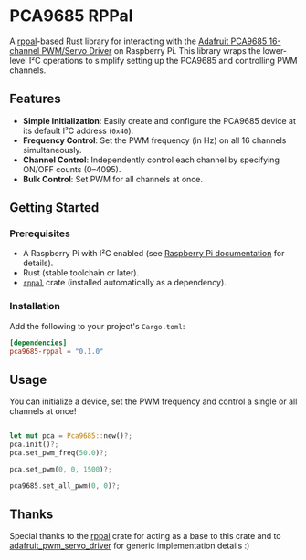 # PCA9685 RPPal

A [rppal](https://github.com/golemparts/rppal)-based Rust library for interacting with the [Adafruit PCA9685 16-channel PWM/Servo Driver](https://www.adafruit.com/product/815) on Raspberry Pi. This library wraps the lower-level I²C operations to simplify setting up the PCA9685 and controlling PWM channels.

## Features

- **Simple Initialization**: Easily create and configure the PCA9685 device at its default I²C address (`0x40`).
- **Frequency Control**: Set the PWM frequency (in Hz) on all 16 channels simultaneously.
- **Channel Control**: Independently control each channel by specifying ON/OFF counts (0–4095).
- **Bulk Control**: Set PWM for all channels at once.

## Getting Started

### Prerequisites

- A Raspberry Pi with I²C enabled (see [Raspberry Pi documentation](https://www.raspberrypi.org/documentation/configuration/i2c.md) for details).
- Rust (stable toolchain or later).
- [`rppal`](https://docs.rs/rppal) crate (installed automatically as a dependency).

### Installation

Add the following to your project's `Cargo.toml`:

```toml
[dependencies]
pca9685-rppal = "0.1.0"
```

## Usage

You can initialize a device, set the PWM frequency and control a single or all channels at once!

```rust

let mut pca = Pca9685::new()?;
pca.init()?;
pca.set_pwm_freq(50.0)?;

pca.set_pwm(0, 0, 1500)?;
```

```rust
pca9685.set_all_pwm(0, 0)?;
```

## Thanks

Special thanks to the [rppal](https://github.com/golemparts/rppal) crate for acting as a base to this crate and to [adafruit_pwm_servo_driver](https://github.com/ostrosco/adafruit_pwm_servo_driver) for generic implementation details :)
